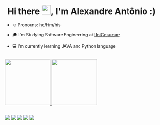 <h1 align="center">Hi there <img src="https://raw.githubusercontent.com/kaueMarques/kaueMarques/master/hi.gif" width="30px">, I'm Alexandre Antônio :) </h1>


- ☺️ Pronouns: he/him/his
- 🎓 I'm Studying Software Engineering at [UniCesumar](https://www.unicesumar.edu.br/home/);
- 💻 I’m currently learning JAVA and Python language

   ##

 <div>
  <a href="https://github.com/alexandrexaw">
  <img height="150em" src="https://github-readme-stats.vercel.app/api?username=alexandrexaw&show_icons=true&theme=tokyonight&include_all_commits=true&count_private=true"/>
  <img height="150em" src="https://github-readme-stats.vercel.app/api/top-langs/?username=alexandrexaw&layout=compact&langs_count=7&theme=tokyonight"/>
</div>
 
   ##
 
<div>
    <a href="https://www.linkedin.com/in/alexandre-alvino-aba80a41/" target="_blank"><img src="https://img.shields.io/badge/-LinkedIn-%230077B5?style=for-the-badge&logo=linkedin&logoColor=white" target="_blank"></a>
    <a href="mailto:alexandre.aapa@gmail.com"><img src="https://img.shields.io/badge/Gmail-D14836?style=for-the-badge&logo=gmail&logoColor=white" target="_blank"></a>
    <a href="https://www.instagram.com/alexandrexaw/" target="_blank"><img src="https://img.shields.io/badge/Instagram-E4405F?style=for-the-badge&logo=instagram&logoColor=white" target="_blank"></a>
   <a href="https://www.facebook.com/Alexandrexawaapa/" target="_blank"><img src="https://img.shields.io/badge/Facebook-1877F2?style=for-the-badge&logo=facebook&logoColor=white" target="_blank"></a>
    <a href="https://twitter.com/Alexandrexaw" target="_blank"><img src="https://img.shields.io/badge/Twitter-1DA1F2?style=for-the-badge&logo=twitter&logoColor=white" target="_blank"></a>
</div>
